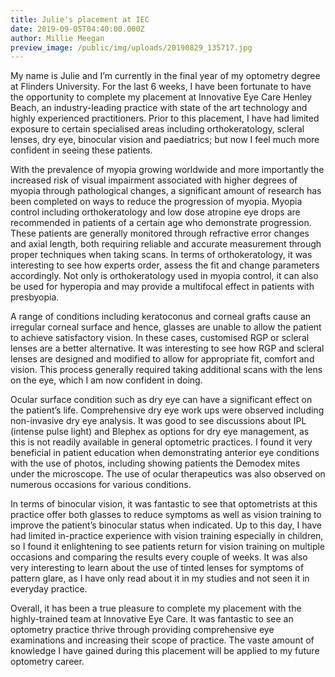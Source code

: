 ```yaml
---
title: Julie's placement at IEC
date: 2019-09-05T04:40:00.000Z
author: Millie Meegan
preview_image: /public/img/uploads/20190829_135717.jpg
---
```

My name is Julie and I’m currently in the final year of my optometry degree at Flinders University. For the last 6 weeks, I have been fortunate to have the opportunity to complete my placement at Innovative Eye Care Henley Beach, an industry-leading practice with state of the art technology and highly experienced practitioners. Prior to this placement, I have had limited exposure to certain specialised areas including orthokeratology, scleral lenses, dry eye, binocular vision and paediatrics; but now I feel much more confident in seeing these patients.



With the prevalence of myopia growing worldwide and more importantly the increased risk of visual impairment associated with higher degrees of myopia through pathological changes, a significant amount of research has been completed on ways to reduce the progression of myopia. Myopia control including orthokeratology and low dose atropine eye drops are recommended in patients of a certain age who demonstrate progression. These patients are generally monitored through refractive error changes and axial length, both requiring reliable and accurate measurement through proper techniques when taking scans. In terms of orthokeratology, it was interesting to see how experts order, assess the fit and change parameters accordingly. Not only is orthokeratology used in myopia control, it can also be used for hyperopia and may provide a multifocal effect in patients with presbyopia.



A range of conditions including keratoconus and corneal grafts cause an irregular corneal surface and hence, glasses are unable to allow the patient to achieve satisfactory vision. In these cases, customised RGP or scleral lenses are a better alternative. It was interesting to see how RGP and scleral lenses are designed and modified to allow for appropriate fit, comfort and vision. This process generally required taking additional scans with the lens on the eye, which I am now confident in doing.



Ocular surface condition such as dry eye can have a significant effect on the patient’s life. Comprehensive dry eye work ups were observed including non-invasive dry eye analysis. It was good to see discussions about IPL (intense pulse light) and Blephex as options for dry eye management, as this is not readily available in general optometric practices. I found it very beneficial in patient education when demonstrating anterior eye conditions with the use of photos, including showing patients the Demodex mites under the microscope. The use of ocular therapeutics was also observed on numerous occasions for various conditions.



In terms of binocular vision, it was fantastic to see that optometrists at this practice offer both glasses to reduce symptoms as well as vision training to improve the patient’s binocular status when indicated. Up to this day, I have had limited in-practice experience with vision training especially in children, so I found it enlightening to see patients return for vision training on multiple occasions and comparing the results every couple of weeks. It was also very interesting to learn about the use of tinted lenses for symptoms of pattern glare, as I have only read about it in my studies and not seen it in everyday practice.



Overall, it has been a true pleasure to complete my placement with the highly-trained team at Innovative Eye Care. It was fantastic to see an optometry practice thrive through providing comprehensive eye examinations and increasing their scope of practice. The vaste amount of knowledge I have gained during this placement will be applied to my future optometry career.